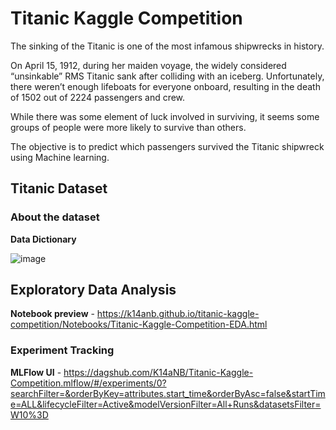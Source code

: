 # Titanic Kaggle Competition

The sinking of the Titanic is one of the most infamous shipwrecks in history.

On April 15, 1912, during her maiden voyage, the widely considered “unsinkable” RMS Titanic sank after colliding with an iceberg. Unfortunately, there weren’t enough lifeboats for everyone onboard, resulting in the death of 1502 out of 2224 passengers and crew.

While there was some element of luck involved in surviving, it seems some groups of people were more likely to survive than others.

The objective is to predict which passengers survived the Titanic shipwreck using Machine learning. 

## Titanic Dataset

### About the dataset
**Data Dictionary**

![image](https://github.com/K14aNB/titanic-kaggle-competition/assets/120369079/d156c51f-065e-4cb6-aa07-6dac7e3de03c)

## Exploratory Data Analysis
**Notebook preview** - https://k14anb.github.io/titanic-kaggle-competition/Notebooks/Titanic-Kaggle-Competition-EDA.html

### Experiment Tracking
**MLFlow UI** - https://dagshub.com/K14aNB/Titanic-Kaggle-Competition.mlflow/#/experiments/0?searchFilter=&orderByKey=attributes.start_time&orderByAsc=false&startTime=ALL&lifecycleFilter=Active&modelVersionFilter=All+Runs&datasetsFilter=W10%3D

